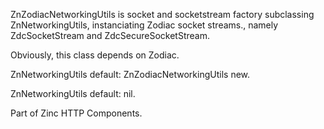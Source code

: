 ZnZodiacNetworkingUtils is socket and socketstream factory subclassing ZnNetworkingUtils,
instanciating Zodiac socket streams., namely ZdcSocketStream and ZdcSecureSocketStream.

Obviously, this class depends on Zodiac.

ZnNetworkingUtils default: ZnZodiacNetworkingUtils new.

ZnNetworkingUtils default: nil.

Part of Zinc HTTP Components.